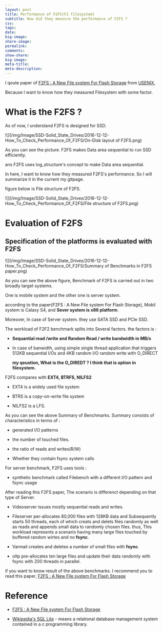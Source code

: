 ```yaml
---
layout: post
title: Performance of F2FS(F2 filesystem)
subtitle: How did they measure the performance of F2FS ?
css:
tags:
date:
big-image:
share-image:
permalink:
comments:
show-share:
big-image:
meta-title:
meta-description:
---
```


I qoute paper of [F2FS : A New File system For Flash Storage](https://www.usenix.org/system/files/conference/fast15/fast15-paper-lee.pdf) from [USENIX](https://www.usenix.org/),

Because I want to know how they measured Filesystem with some factor.

# What is the F2FS ?

As of now, I understand F2FS is designed for SSD. 

![](/img/Image/SSD-Solid_State_Drives/2016-12-12-How_To_Check_Performance_Of_F2FS/On-Disk layout of F2FS.png)

As you can see the picture. F2FS makes Data area sequential to run SSD efficiently. 

ans F2FS uses log_structure's concept to make Data area sequential. 

In here, I want to know how they measured F2FS's performance. So I will summarize it in the current my gitpage. 

figure below is File structure of F2FS.

![](/img/Image/SSD-Solid_State_Drives/2016-12-12-How_To_Check_Performance_Of_F2FS/File structure of F2FS.png)

# Evaluation of F2FS 

## Specification of the platforms is evaluated with F2FS

![](/img/Image/SSD-Solid_State_Drives/2016-12-12-How_To_Check_Performance_Of_F2FS/Summary of Benchmarks in F2FS paper.png)

As you can see the above figure, Benchmark of F2FS is carried out in two broadly target systems. 

One is mobile system and the other one is server system. 

according to the paper(F2FS : A New File system For Flash Storage), Mobil system is Calaxy S4, and **Sever system is x86 platform**.

Moreover, In case of Server system. they use SATA SSD and PCIe SSD.

The workload of F2F2 benchmark splits into Several factors. the factors is :

 - **Sequantial read /write and Random Read / write bandwidth in MB/s**
 
 - In case of banwidth, using simple single thread application that triggers 512KB sequential I/Os and 4KB random I/O random write with O_DIRECT
    
     **my qeustion, What is the O_DIREDT ? I think that is option in filesystem.**
     
 F2FS compares with **EXT4, BTRFS, NILFS2**
 
  - EXT4 is a widely used file system
  
  - BTRS is a copy-on-write file system

  - NILFS2 is a LFS. 
  
 As you can see the above Summary of Benchmarks. Summary consists of characteristics in terms of :
 
  - generated I/O patterns
  
  - the number of touched files. 
  
  - the ratio of reads and writes(R/W)
  
  - Whether they contain fsync system calls
  
 For server benchmark, F2FS uses tools :
 
  - synthetic benchmark called Filebench with a different I/O pattern and fsync usage
  
 After reading this F2FS paper, The scenario is differenct depending on that type of Server. 
  
  - Videoserver issues mostly sequential reads and writes. 
  
  - Fileserver per-allocates 80,000 files with 128KB data and Subsequently starts 50 threads, each of which creats and delets files randomly as well as reads and appends small data to randomly chosen files. thus, This workload represents a scenario having many large files touched by buffered random wirtes and no **fsync**.
  
  - Varmail creates and deletes a number of small files with **fsync**. 
  
  - oltp pre-allocates ten large files and update their data randomly with fsync with 200 threads in parallel. 
  
  if you want to know result of the above benchmarks. I recommend you to read this paper, [F2FS : A New File system For Flash Storage](https://www.usenix.org/system/files/conference/fast15/fast15-paper-lee.pdf)

# Reference

  - [F2FS : A New File system For Flash Storage](https://www.usenix.org/system/files/conference/fast15/fast15-paper-lee.pdf)
  
  - [Wikipedia's SQL Lite](https://en.wikipedia.org/wiki/SQLite) - means a relational database management system contained in a c programming library.
 
